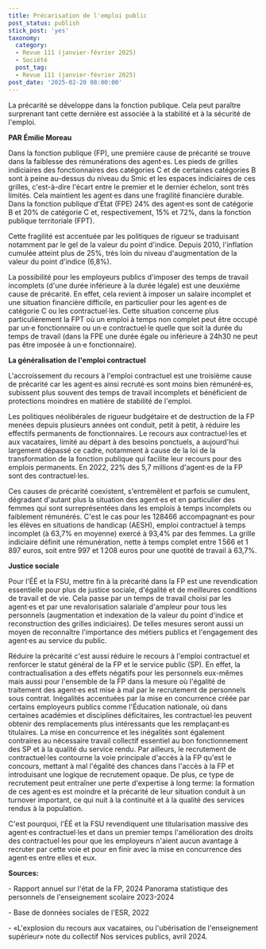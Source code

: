 ```yaml
---
title: Précarisation de l'emploi public
post_status: publish
stick_post: 'yes'
taxonomy:
  category:
  - Revue 111 (janvier-février 2025)
  - Société
  post_tag:
  - Revue 111 (janvier-février 2025)
post_date: '2025-02-20 08:00:00'
---
```


La précarité se développe dans la fonction publique. Cela peut paraître surprenant tant cette dernière est associée à la stabilité et à la sécurité de l'emploi.

**PAR Émilie Moreau**

Dans la fonction publique (FP), une première cause de précarité se trouve dans la faiblesse des rémunérations des agent·es. Les pieds de grilles indiciaires des fonctionnaires des catégories C et de certaines catégories B sont à peine au-dessus du niveau du Smic et les espaces indiciaires de ces grilles, c'est-à-dire l'écart entre le premier et le dernier échelon, sont très limités. Cela maintient les agent·es dans une fragilité financière durable. Dans la fonction publique d'État (FPE) 24% des agent·es sont de catégorie B et 20% de catégorie C et, respectivement, 15% et 72%, dans la fonction publique territoriale (FPT).

Cette fragilité est accentuée par les politiques de rigueur se traduisant notamment par le gel de la valeur du point d'indice. Depuis 2010, l'inflation cumulée atteint plus de 25%, très loin du niveau d'augmentation de la valeur du point d'indice (6,8%).

La possibilité pour les employeurs publics d'imposer des temps de travail incomplets (d'une durée inférieure à la durée légale) est une deuxième cause de précarité. En effet, cela revient à imposer un salaire incomplet et une situation financière difficile, en particulier pour les agent·es de catégorie C ou les contractuel·les. Cette situation concerne plus particulièrement la FPT où un emploi à temps non complet peut être occupé par un·e fonctionnaire ou un·e contractuel·le quelle que soit la durée du temps de travail (dans la FPE une durée égale ou inférieure à 24h30 ne peut pas être imposée à un·e fonctionnaire).

**La généralisation de l'emploi contractuel**

L'accroissement du recours à l'emploi contractuel est une troisième cause de précarité car les agent·es ainsi recruté·es sont moins bien rémunéré·es, subissent plus souvent des temps de travail incomplets et bénéficient de protections moindres en matière de stabilité de l'emploi.

Les politiques néolibérales de rigueur budgétaire et de destruction de la FP menées depuis plusieurs années ont conduit, petit à petit, à réduire les effectifs permanents de fonctionnaires. Le recours aux contractuel·les et aux vacataires, limité au départ à des besoins ponctuels, a aujourd'hui largement dépassé ce cadre, notamment à cause de la loi de la transformation de la fonction publique qui facilite leur recours pour des emplois permanents. En 2022, 22% des 5,7 millions d'agent·es de la FP sont des contractuel·les.

Ces causes de précarité coexistent, s'entremêlent et parfois se cumulent, dégradant d'autant plus la situation des agent·es et en particulier des femmes qui sont surreprésentées dans les emplois à temps incomplets ou faiblement rémunérés. C'est le cas pour les 128466 accompagnant·es pour les élèves en situations de handicap (AESH), emploi contractuel à temps incomplet (à 63,7% en moyenne) exercé à 93,4% par des femmes. La grille indiciaire définit une rémunération, nette à temps complet entre 1 566 et 1 897 euros, soit entre 997 et 1 208 euros pour une quotité de travail à 63,7%.

**Justice sociale**

Pour l'ÉÉ et la FSU, mettre fin à la précarité dans la FP est une revendication essentielle pour plus de justice sociale, d'égalité et de meilleures conditions de travail et de vie. Cela passe par un temps de travail choisi par les agent·es et par une revalorisation salariale d'ampleur pour tous les personnels (augmentation et indexation de la valeur du point d'indice et reconstruction des grilles indiciaires). De telles mesures seront aussi un moyen de reconnaître l'importance des métiers publics et l'engagement des agent·es au service du public.

Réduire la précarité c'est aussi réduire le recours à l'emploi contractuel et renforcer le statut général de la FP et le service public (SP). En effet, la contractualisation a des effets négatifs pour les personnels eux-mêmes mais aussi pour l'ensemble de la FP dans la mesure où l'égalité de traitement des agent·es est mise à mal par le recrutement de personnels sous contrat. Inégalités accentuées par la mise en concurrence créée par certains employeurs publics comme l'Éducation nationale, où dans certaines académies et disciplines déficitaires, les contractuel·les peuvent obtenir des remplacements plus intéressants que les remplaçant·es titulaires. La mise en concurrence et les inégalités sont également contraires au nécessaire travail collectif essentiel au bon fonctionnement des SP et à la qualité du service rendu. Par ailleurs, le recrutement de contractuel·les contourne la voie principale d'accès à la FP qu'est le concours, mettant à mal l'égalité des chances dans l'accès à la FP et introduisant une logique de recrutement opaque. De plus, ce type de recrutement peut entraîner une perte d'expertise à long terme: la formation de ces agent·es est moindre et la précarité de leur situation conduit à un turnover important, ce qui nuit à la continuité et à la qualité des services rendus à la population.

C'est pourquoi, l'ÉÉ et la FSU revendiquent une titularisation massive des agent·es contractuel·les et dans un premier temps l'amélioration des droits des contractuel·les pour que les employeurs n'aient aucun avantage à recruter par cette voie et pour en finir avec la mise en concurrence des agent·es entre elles et eux.

**Sources:**

\- Rapport annuel sur l'état de la FP, 2024 Panorama statistique des personnels de l'enseignement scolaire 2023-2024

\- Base de données sociales de l'ESR, 2022

\- «L'explosion du recours aux vacataires, ou l'ubérisation de l'enseignement supérieur» note du collectif Nos services publics, avril 2024.